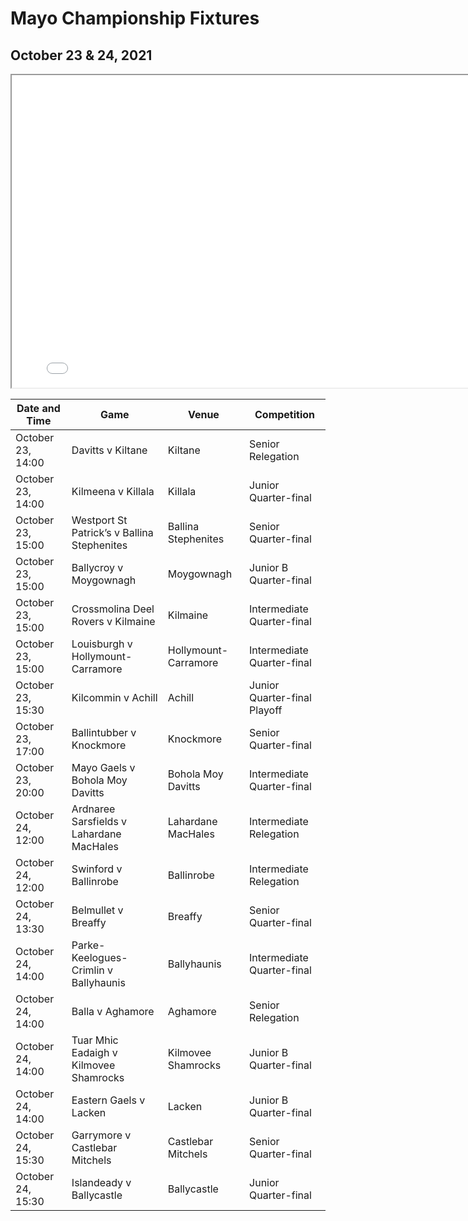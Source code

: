 # Mayo Championship Fixtures

## October 23 & 24, 2021

<iframe src="maps/fixtures.html" height="500" width="800"></iframe>

|Date and Time|Game|Venue|Competition|
|---|---|---|---|
|October 23, 14:00|Davitts v Kiltane|Kiltane|Senior Relegation|
|October 23, 14:00|Kilmeena v Killala|Killala|Junior Quarter-final|
|October 23, 15:00|Westport St Patrick’s v Ballina Stephenites|Ballina Stephenites|Senior Quarter-final|
|October 23, 15:00|Ballycroy v Moygownagh|Moygownagh|Junior B Quarter-final|
|October 23, 15:00|Crossmolina Deel Rovers v Kilmaine|Kilmaine|Intermediate Quarter-final|
|October 23, 15:00|Louisburgh v Hollymount-Carramore|Hollymount-Carramore|Intermediate Quarter-final|
|October 23, 15:30|Kilcommin v Achill|Achill|Junior Quarter-final Playoff|
|October 23, 17:00|Ballintubber v Knockmore|Knockmore|Senior Quarter-final|
|October 23, 20:00|Mayo Gaels v Bohola Moy Davitts|Bohola Moy Davitts|Intermediate Quarter-final|
|October 24, 12:00|Ardnaree Sarsfields v Lahardane MacHales|Lahardane MacHales|Intermediate Relegation|
|October 24, 12:00|Swinford v Ballinrobe|Ballinrobe|Intermediate Relegation|
|October 24, 13:30|Belmullet v Breaffy|Breaffy|Senior Quarter-final|
|October 24, 14:00|Parke-Keelogues-Crimlin v Ballyhaunis|Ballyhaunis|Intermediate Quarter-final|
|October 24, 14:00|Balla v Aghamore|Aghamore|Senior Relegation|
|October 24, 14:00|Tuar Mhic Eadaigh v Kilmovee Shamrocks|Kilmovee Shamrocks|Junior B Quarter-final|
|October 24, 14:00|Eastern Gaels v Lacken|Lacken|Junior B Quarter-final|
|October 24, 15:30|Garrymore v Castlebar Mitchels|Castlebar Mitchels|Senior Quarter-final|
|October 24, 15:30|Islandeady v Ballycastle|Ballycastle|Junior Quarter-final|
